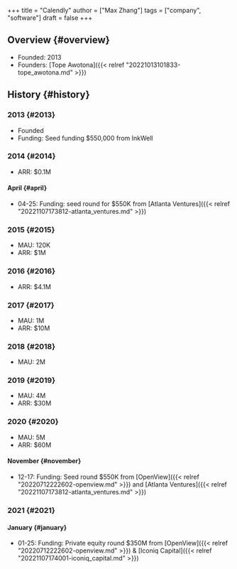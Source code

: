 +++
title = "Calendly"
author = ["Max Zhang"]
tags = ["company", "software"]
draft = false
+++

## Overview {#overview}

-   Founded: 2013
-   Founders: [Tope Awotona]({{< relref "20221013101833-tope_awotona.md" >}})


## History {#history}


### 2013 {#2013}

-   Founded
-   Funding: Seed funding $550,000 from InkWell


### 2014 {#2014}

-   ARR: $0.1M


#### April {#april}

-   04-25: Funding: seed round for $550K from [Atlanta Ventures]({{< relref "20221107173812-atlanta_ventures.md" >}})


### 2015 {#2015}

-   MAU: 120K
-   ARR: $1M


### 2016 {#2016}

-   ARR: $4.1M


### 2017 {#2017}

-   MAU: 1M
-   ARR: $10M


### 2018 {#2018}

-   MAU: 2M


### 2019 {#2019}

-   MAU: 4M
-   ARR: $30M


### 2020 {#2020}

-   MAU: 5M
-   ARR: $60M


#### November {#november}

-   12-17: Funding: Seed round $550K from [OpenView]({{< relref "20220712222602-openview.md" >}}) and [Atlanta Ventures]({{< relref "20221107173812-atlanta_ventures.md" >}})


### 2021 {#2021}


#### January {#january}

-   01-25: Funding: Private equity round $350M from [OpenView]({{< relref "20220712222602-openview.md" >}}) &amp; [Iconiq Capital]({{< relref "20221107174001-iconiq_capital.md" >}})
